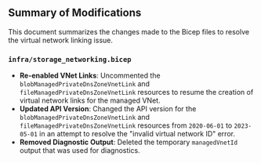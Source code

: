 ## Summary of Modifications

This document summarizes the changes made to the Bicep files to resolve the virtual network linking issue.

### `infra/storage_networking.bicep`

- **Re-enabled VNet Links**: Uncommented the `blobManagedPrivateDnsZoneVnetLink` and `fileManagedPrivateDnsZoneVnetLink` resources to resume the creation of virtual network links for the managed VNet.
- **Updated API Version**: Changed the API version for the `blobManagedPrivateDnsZoneVnetLink` and `fileManagedPrivateDnsZoneVnetLink` resources from `2020-06-01` to `2023-05-01` in an attempt to resolve the "invalid virtual network ID" error.
- **Removed Diagnostic Output**: Deleted the temporary `managedVnetId` output that was used for diagnostics.
